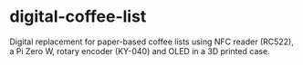 # digital-coffee-list
Digital replacement for paper-based coffee lists using NFC reader (RC522), a Pi Zero W, rotary encoder (KY-040) and OLED in a 3D printed case.
